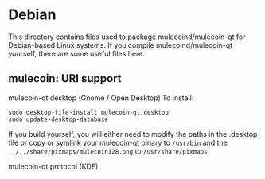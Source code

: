 
Debian
====================
This directory contains files used to package mulecoind/mulecoin-qt
for Debian-based Linux systems. If you compile mulecoind/mulecoin-qt yourself, there are some useful files here.

## mulecoin: URI support ##


mulecoin-qt.desktop  (Gnome / Open Desktop)
To install:

	sudo desktop-file-install mulecoin-qt.desktop
	sudo update-desktop-database

If you build yourself, you will either need to modify the paths in
the .desktop file or copy or symlink your mulecoin-qt binary to `/usr/bin`
and the `../../share/pixmaps/mulecoin128.png` to `/usr/share/pixmaps`

mulecoin-qt.protocol (KDE)


